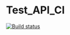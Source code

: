 # Test_API_CI
[![Build status](https://ci.appveyor.com/api/projects/status/eo2iiwgtn7y6g8va?svg=true)](https://ci.appveyor.com/project/KateKomratova/test-api-ci)
